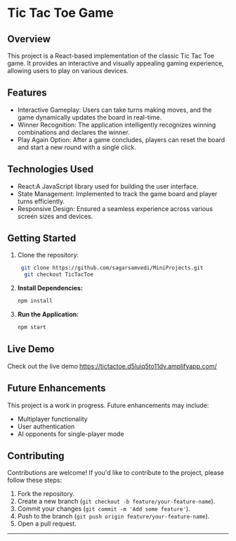 # Tic Tac Toe Game

## Overview

This project is a React-based implementation of the classic Tic Tac Toe game. It provides an interactive and visually appealing gaming experience, allowing users to play on various devices.

## Features

- Interactive Gameplay: Users can take turns making moves, and the game dynamically updates the board in real-time.
- Winner Recognition: The application intelligently recognizes winning combinations and declares the winner.
- Play Again Option: After a game concludes, players can reset the board and start a new round with a single click.

## Technologies Used

- React:A JavaScript library used for building the user interface.
- State Management: Implemented to track the game board and player turns efficiently.
- Responsive Design: Ensured a seamless experience across various screen sizes and devices.

## Getting Started

1. Clone the repository:
   ```bash
    git clone https://github.com/sagarsamvedi/MiniProjects.git
     git checkout TicTacToe
   ```

2. **Install Dependencies:**
   ```bash
   npm install
   ```

3. **Run the Application:**
   ```bash
   npm start
   ```

## Live Demo

Check out the live demo https://tictactoe.d5luiq5to11dv.amplifyapp.com/

## Future Enhancements

This project is a work in progress. Future enhancements may include:

- Multiplayer functionality
- User authentication
- AI opponents for single-player mode

## Contributing

Contributions are welcome! If you'd like to contribute to the project, please follow these steps:

1. Fork the repository.
2. Create a new branch (`git checkout -b feature/your-feature-name`).
3. Commit your changes (`git commit -m 'Add some feature'`).
4. Push to the branch (`git push origin feature/your-feature-name`).
5. Open a pull request.
---
